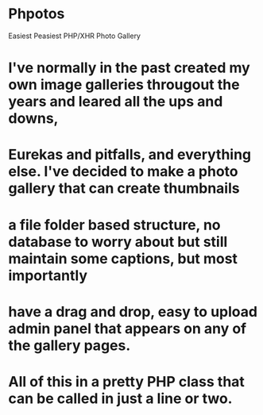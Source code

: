 # Phpotos
Easiest Peasiest PHP/XHR Photo Gallery

# I've normally in the past created my own image galleries througout the years and leared all the ups and downs,
# Eurekas and pitfalls, and everything else.  I've decided to make a photo gallery that can create thumbnails
# a file folder based structure, no database to worry about but still maintain some captions, but most importantly
# have a drag and drop, easy to upload admin panel that appears on any of the gallery pages.
# All of this in a pretty PHP class that can be called in just a line or two.

